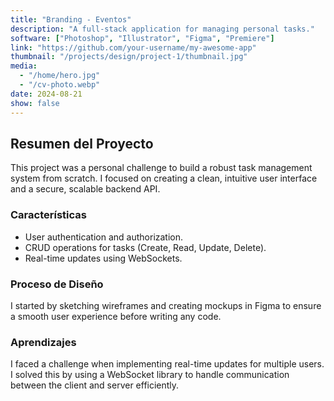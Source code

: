 ```yaml
---
title: "Branding - Eventos"
description: "A full-stack application for managing personal tasks."
software: ["Photoshop", "Illustrator", "Figma", "Premiere"]
link: "https://github.com/your-username/my-awesome-app"
thumbnail: "/projects/design/project-1/thumbnail.jpg"
media:
  - "/home/hero.jpg"
  - "/cv-photo.webp"
date: 2024-08-21
show: false
---
```


## Resumen del Proyecto

This project was a personal challenge to build a robust task management system from scratch. I focused on creating a clean, intuitive user interface and a secure, scalable backend API.

### Características

- User authentication and authorization.
- CRUD operations for tasks (Create, Read, Update, Delete).
- Real-time updates using WebSockets.

### Proceso de Diseño

I started by sketching wireframes and creating mockups in Figma to ensure a smooth user experience before writing any code.

### Aprendizajes

I faced a challenge when implementing real-time updates for multiple users. I solved this by using a WebSocket library to handle communication between the client and server efficiently.
